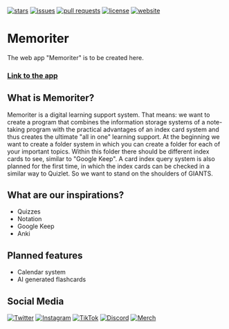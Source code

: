 [![stars](https://img.shields.io/github/stars/MemoriterApp/Memoriter?color=brightgreen)](https://github.com/MemoriterApp/Memoriter/stargazers)
[![issues](https://img.shields.io/github/issues/MemoriterApp/Memoriter?color=orange)](https://github.com/MemoriterApp/Memoriter/issues)
[![pull requests](https://img.shields.io/github/issues-pr/MemoriterApp/Memoriter?color=yellow)](https://github.com/MemoriterApp/Memoriter/pulls)
[![license](https://img.shields.io/github/license/MemoriterApp/Memoriter?color=blue)](https://github.com/MemoriterApp/Memoriter/blob/main/LICENSE)
[![website](https://img.shields.io/website-up-down-green-red/https/app.memoriter.de/.svg)](https://app.memoriter.de)

# Memoriter

The web app "Memoriter" is to be created here.

### [Link to the app](https://app.memoriter.de)

## What is Memoriter?

Memoriter is a digital learning support system. That means: we want to create a program that combines the information storage systems of a note-taking program with the practical advantages of an index card system and thus creates the ultimate "all in one" learning support.
At the beginning we want to create a folder system in which you can create a folder for each of your important topics. Within this folder there should be different index cards to see, similar to "Google Keep". A card index query system is also planned for the first time, in which the index cards can be checked in a similar way to Quizlet. So we want to stand on the shoulders of GIANTS.

## What are our inspirations?

* Quizzes
* Notation
* Google Keep
* Anki

## Planned features

* Calendar system
* AI generated flashcards

## Social Media

[![Twitter](https://img.shields.io/badge/Twitter-1DA1F2?style=flat&logo=twitter&logoColor=white)](https://www.twitter.com/MemoriterHQ)
[![Instagram](https://img.shields.io/badge/Instagram-E4405F?style=flat&logo=instagram&logoColor=white)](https://www.instagram.com/memoriter6)
[![TikTok](https://img.shields.io/badge/TikTok-000000?style=flat&logo=tiktok&logoColor=white)](https://www.tiktok.com/@memoriterofficial)
[![Discord](https://img.shields.io/badge/Discord-5865F2?style=flat&logo=discord&logoColor=white)](https://discord.com/invite/wpdYh2CQ4H)
[![Merch](https://img.shields.io/badge/Spreadshirt-00B2A5?style=flat&logo=spreadshirt&logoColor=white)](https://shop-memoriter.myspreadshop.de)
